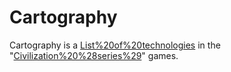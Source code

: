 # Cartography

Cartography is a [List%20of%20technologies](technology) in the "[Civilization%20%28series%29](Civilization)" games.